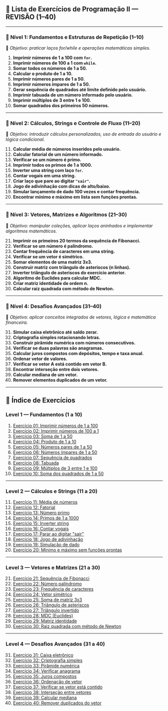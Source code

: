 ## 🔰 Lista de Exercícios de Programação II — **REVISÃO (1–40)**

---

### 📘 **Nível 1: Fundamentos e Estruturas de Repetição (1–10)**
🔹 *Objetivo: praticar laços for/while e operações matemáticas simples.*

1. **Imprimir números de 1 a 100 com `for`.**
2. **Imprimir números de 100 a 1 com `while`.**
3. **Somar todos os números de 1 a 50.**
4. **Calcular o produto de 1 a 10.**
5. **Imprimir números pares de 1 a 50.**
6. **Imprimir números ímpares de 1 a 50.**
7. **Gerar sequência de quadrados até limite definido pelo usuário.**
8. **Imprimir tabuada de um número informado pelo usuário.**
9. **Imprimir múltiplos de 3 entre 1 e 100.**
10. **Somar quadrados dos primeiros 50 números.**

---

### 📗 **Nível 2: Cálculos, Strings e Controle de Fluxo (11–20)**
🔹 *Objetivo: introduzir cálculos personalizados, uso de entrada do usuário e lógica condicional.*

11. **Calcular média de números inseridos pelo usuário.**
12. **Calcular fatorial de um número informado.**
13. **Verificar se um número é primo.**
14. **Imprimir todos os primos de 1 a 1000.**
15. **Inverter uma string com laço `for`.**
16. **Contar vogais em uma string.**
17. **Criar laço que pare ao digitar `"sair"`.**
18. **Jogo de adivinhação com dicas de alto/baixo.**
19. **Simular lançamento de dado 100 vezes e contar frequência.**
20. **Encontrar mínimo e máximo em lista sem funções prontas.**

---

### 📙 **Nível 3: Vetores, Matrizes e Algoritmos (21–30)**
🔹 *Objetivo: manipular coleções, aplicar laços aninhados e implementar algoritmos matemáticos.*

21. **Imprimir os primeiros 20 termos da sequência de Fibonacci.**
22. **Verificar se um número é palíndromo.**
23. **Contar frequência de caracteres em uma string.**
24. **Verificar se um vetor é simétrico.**
25. **Somar elementos de uma matriz 3x3.**
26. **Construir matriz com triângulo de asteriscos (n linhas).**
27. **Inverter triângulo de asteriscos do exercício anterior.**
28. **Algoritmo de Euclides para calcular MDC.**
29. **Criar matriz identidade de ordem n.**
30. **Calcular raiz quadrada com método de Newton.**

---

### 📕 **Nível 4: Desafios Avançados (31–40)**
🔹 *Objetivo: aplicar conceitos integrados de vetores, lógica e matemática financeira.*

31. **Simular caixa eletrônico até saldo zerar.**
32. **Criptografia simples rotacionando letras.**
33. **Construir pirâmide numérica com números consecutivos.**
34. **Verificar se duas palavras são anagramas.**
35. **Calcular juros compostos com depósitos, tempo e taxa anual.**
36. **Ordenar vetor de valores.**
37. **Verificar se vetor A está contido em vetor B.**
38. **Encontrar interseção entre dois vetores.**
39. **Calcular mediana de um vetor.**
40. **Remover elementos duplicados de um vetor.**

---

## 🧭 Índice de Exercícios

### Level 1 — Fundamentos (1 a 10)
1. [Exercício 01: Imprimir números de 1 a 100](Exercicio01.java)
2. [Exercício 02: Imprimir números de 100 a 1](Exercicio02.java)
3. [Exercício 03: Soma de 1 a 50](Exercicio03.java)
4. [Exercício 04: Produto de 1 a 10](Exercicio04.java)
5. [Exercício 05: Números pares de 1 a 50](Exercicio05.java)
6. [Exercício 06: Números ímpares de 1 a 50](Exercicio06.java)
7. [Exercício 07: Sequência de quadrados](Exercicio07.java)
8. [Exercício 08: Tabuada](Exercicio08.java)
9. [Exercício 09: Múltiplos de 3 entre 1 e 100](Exercicio09.java)
10. [Exercício 10: Soma dos quadrados de 1 a 50](Exercicio10.java)

---

### Level 2 — Cálculos e Strings (11 a 20)
11. [Exercício 11: Média de números](Exercicio11.java)
12. [Exercício 12: Fatorial](Exercicio12.java)
13. [Exercício 13: Número primo](Exercicio13.java)
14. [Exercício 14: Primos de 1 a 1000](Exercicio14.java)
15. [Exercício 15: Inverter string](Exercicio15.java)
16. [Exercício 16: Contar vogais](Exercicio16.java)
17. [Exercício 17: Parar ao digitar "sair"](Exercicio17.java)
18. [Exercício 18: Jogo de adivinhação](Exercicio18.java)
19. [Exercício 19: Simulação de dado](Exercicio19.java)
20. [Exercício 20: Mínimo e máximo sem funções prontas](Exercicio20.java)

---

### Level 3 — Vetores e Matrizes (21 a 30)
21. [Exercício 21: Sequência de Fibonacci](Exercicio21.java)
22. [Exercício 22: Número palíndromo](Exercicio22.java)
23. [Exercício 23: Frequência de caracteres](Exercicio23.java)
24. [Exercício 24: Vetor simétrico](Exercicio24.java)
25. [Exercício 25: Soma de matriz 3x3](Exercicio25.java)
26. [Exercício 26: Triângulo de asteriscos](Exercicio26.java)
27. [Exercício 27: Triângulo invertido](Exercicio27.java)
28. [Exercício 28: MDC (Euclides)](Exercicio28.java)
29. [Exercício 29: Matriz identidade](Exercicio29.java)
30. [Exercício 30: Raiz quadrada com método de Newton](Exercicio30.java)

---

### Level 4 — Desafios Avançados (31 a 40)
31. [Exercício 31: Caixa eletrônico](Exercicio31.java)
32. [Exercício 32: Criptografia simples](Exercicio32.java)
33. [Exercício 33: Pirâmide numérica](Exercicio33.java)
34. [Exercício 34: Verificar anagrama](Exercicio34.java)
35. [Exercício 35: Juros compostos](Exercicio35.java)
36. [Exercício 36: Ordenação de vetor](Exercicio36.java)
37. [Exercício 37: Verificar se vetor está contido](Exercicio37.java)
38. [Exercício 38: Interseção entre vetores](Exercicio38.java)
39. [Exercício 39: Calcular mediana](Exercicio39.java)
40. [Exercício 40: Remover duplicados do vetor](Exercicio40.java)  
